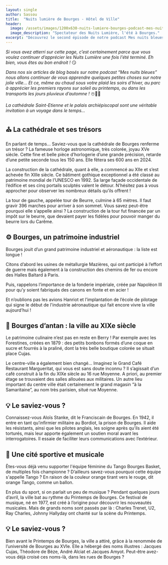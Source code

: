 ```yaml
---
layout: single
author: Sassou
title:  "Nuits lumière de Bourges - Hôtel de Ville"
header:
  image: /assets/images/1200x630-nuits-lumiere-bourges-podcast-mes-nuits-bleues-patrimoine-illumination-mairie.jpg
  image_description: "Spectateur des Nuits Lumière, l'été à Bourges."
excerpt: "Découvrez le second épisode de notre podcast Mes nuits bleues, au sujet des projection sur la façade de l'hôtel de ville de Bourges."
---
```



*Si vous avez atterri sur cette page, c’est certainement parce que vous voulez continuer d’apprécier les Nuits Lumière une fois l'été terminé. Eh bien, vous êtes au bon endroit !* 😏

*Dans nos six articles de blog basés sur notre podcast “Mes nuits bleues”  nous allons continuer de vous apprendre quelques petites choses sur notre jolie ville… Et ce, même au chaud sous votre plaid les soirs d’hiver, au parc à apprécier les premiers rayons sur soleil au printemps, ou dans les transports les jours pluvieux d’automne !* ☃️🌷🍂

*La cathédrale Saint-Etienne et le palais archiépiscopal sont une véritable invitation à un voyage dans le temps…*



## ⛪️ La cathédrale et ses trésors

En parlant de temps… Saviez-vous que la cathédrale de Bourges renferme un trésor ? La fameuse horloge astronomique, très colorée, joyau XVe siècle. Cette fine et belle pièce d’horlogerie d’une grande précision, retarde d’une petite seconde tous les 150 ans. Elle fêtera ses 600 ans en 2024.

La construction de la cathédrale, quant à elle, a commencé au XIIe et s’est achevée fin XIIIe siècle. Ce bâtiment gothique exceptionnel a été classé au patrimoine mondial de l’UNESCO en 1992. Sa large façade occidentale de l’édifice et ses cinq portails sculptés valent le détour. N’hésitez pas à vous approcher pour observer les nombreux détails qu’ils offrent !

La tour de gauche, appelée tour de Beurre, culmine à 65 mètres. Il faut gravir 396 marches pour arriver à son sommet. Vous savez peut-être pourquoi elle s’appelle ainsi ? La construction de la tour fut financée par un impôt sur le beurre, que devaient payer les fidèles pour pouvoir manger du beurre lors du Carême.



## ⚙️ Bourges, un patrimoine industriel

Bourges jouit d’un grand patrimoine industriel et aéronautique : la liste est longue !

Citons d’abord les usines de métallurgie Mazières, qui ont participé à l’effort de guerre mais également à la construction des chemins de fer ou encore des Halles Baltard à Paris.

Puis, rappelons l’importance de la fonderie impériale, créée par Napoléon III pour qu’y soient fabriqués des canons en fonte et en acier !

Et n’oublions pas les avions Hanriot et l’implantation de l’école de pilotage qui signe le début de l'industrie aéronautique qui fait encore vivre la ville aujourd’hui !



## 🤤 Bourges d’antan : la ville au XIXe siècle

Le patrimoine culinaire n’est pas en reste en Berry ! Par exemple avec les Forestines, créées en 1879 : des petits bonbons formés d’une coque en sucre et fourrés à la praliné, dont la très belle boutique colorée se situait place Cujas.

Le centre-ville a également bien changé… Imaginez le Grand Café Restaurant Margueritat, qui vous est sans doute inconnu ? Il s’agissait d’un café construit à la fin du XIXe siècle au 16 rue Moyenne. A priori, au premier étage se trouvaient des salles allouées aux militaires. Un autre lieu important du centre ville était certainement le grand magasin “à la Samaritaine”, au nom très parisien, situé rue Moyenne.



## 💡 Le saviez-vous ?

Connaissez-vous Aloïs Stanke, dit le Franciscain de Bourges. En 1942, il entre en tant qu’infirmier militaire au Bordiot, la prison de Bourges. Il aide les résistants, ainsi que les pilotes anglais, les soigne après qu’ils aient été torturés, mais leur apporte également un soutien moral avant les interrogatoires. Il essaie de faciliter leurs communications avec l’extérieur.



## 🏀 Une cité sportive et musicale

Êtes-vous déjà venu supporter l'équipe féminine du Tango Bourges Basket, de multiples fois championne ? D’ailleurs savez-vous pourquoi cette équipe s'appelle Tango ? En raison de la couleur orange tirant vers le rouge, dit orange Tango, comme un ballon.

En plus du sport, si on parlait un peu de musique ? Pendant quelques jours d’avril, la ville bat au rythme du Printemps de Bourges. Ce festival de musique, né en 1977, est créé à l’origine pour découvrir les nouveautés musicales. Mais de grands noms sont passés par là : Charles Trenet, U2, Ray Charles, Johnny Hallyday ont chanté sur la scène du Printemps.



## 💡 Le saviez-vous ?

Bien avant le Printemps de Bourges, la ville a attiré, grâce à la renommée de l’université de Bourges au XVIe. Elle a hébergé des noms illustres : Jacques Cujas, Théodore de Bèze, André Alciat et Jacques Amyot. Peut-être avez-vous déjà croisé ces noms-là, dans les rues de Bourges ?